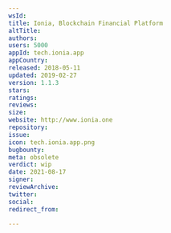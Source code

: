 ```yaml
---
wsId: 
title: Ionia, Blockchain Financial Platform
altTitle: 
authors: 
users: 5000
appId: tech.ionia.app
appCountry: 
released: 2018-05-11
updated: 2019-02-27
version: 1.1.3
stars: 
ratings: 
reviews: 
size: 
website: http://www.ionia.one
repository: 
issue: 
icon: tech.ionia.app.png
bugbounty: 
meta: obsolete
verdict: wip
date: 2021-08-17
signer: 
reviewArchive: 
twitter: 
social: 
redirect_from: 

---
```


